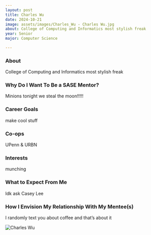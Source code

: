 ```yaml
---
layout: post
title: Charles Wu 
date: 2024-10-21
image: assets/images/Charles_Wu - Charles Wu.jpg
about: College of Computing and Informatics most stylish freak 
year: Senior
major: Computer Science 

---
```


### About

College of Computing and Informatics most stylish freak 

### Why Do I Want To Be a SASE Mentor?

Minions tonight we steal the moon!!!!!

### Career Goals

make cool stuff

### Co-ops

UPenn & URBN

### Interests

munching

### What to Expect From Me

Idk ask Casey Lee 

### How I Envision My Relationship With My Mentee(s) 

I randomly text you about coffee and that’s about it 

<div class="text-center my-5">
    <img src="https://sase-drexel.github.io/mentorship-2024/assets/images/Charles_Wu - Charles Wu.jpg" alt="Charles Wu" class="rounded post-img" />
</div>
